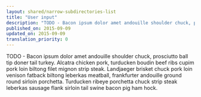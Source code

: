 ```yaml
---
layout: shared/narrow-subdirectories-list
title: "User input"
description: "TODO - Bacon ipsum dolor amet andouille shoulder chuck, prosciutto ball tip doner tail turkey. Alcatra chicken pork, turducken boudin beef ribs cupim pork loin biltong filet mignon strip steak. Landjaeger brisket chuck pork loin venison fatback biltong leberkas meatball, frankfurter andouille ground round sirloin porchetta. Turducken ribeye porchetta chuck strip steak leberkas sausage flank sirloin tail swine bacon pig ham hock."
published_on: 2015-09-09
updated_on: 2015-09-09
translation_priority: 0
---
```


<p class="intro">
  TODO - Bacon ipsum dolor amet andouille shoulder chuck, prosciutto ball tip doner tail turkey. Alcatra chicken pork, turducken boudin beef ribs cupim pork loin biltong filet mignon strip steak. Landjaeger brisket chuck pork loin venison fatback biltong leberkas meatball, frankfurter andouille ground round sirloin porchetta. Turducken ribeye porchetta chuck strip steak leberkas sausage flank sirloin tail swine bacon pig ham hock.
</p>
